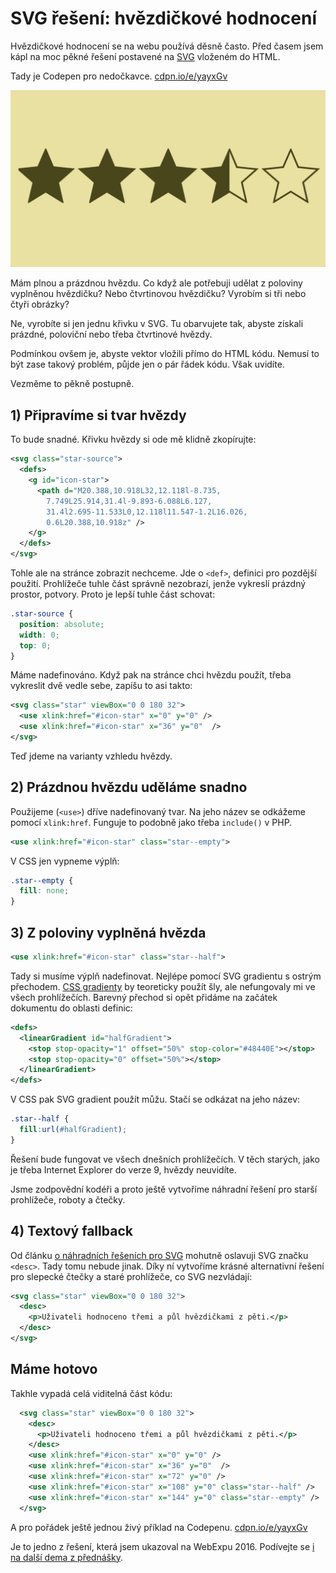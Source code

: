 # SVG řešení: hvězdičkové hodnocení

Hvězdičkové hodnocení se na webu používá děsně často. Před časem jsem kápl na moc pěkné řešení postavené na [SVG](svg.md) vloženém do HTML. 

Tady je Codepen pro nedočkavce. [cdpn.io/e/yayxGv](http://codepen.io/machal/pen/yayxGv) 

![Hvězdičkové hodnocení](../dist/images/original/svg-hvezdy.jpg)

Mám plnou a prázdnou hvězdu. Co když ale potřebuji udělat z poloviny vyplněnou hvězdičku? Nebo čtvrtinovou hvězdičku? Vyrobím si tři nebo čtyři obrázky? 

Ne, vyrobíte si jen jednu křivku v SVG. Tu obarvujete tak, abyste získali prázdné, poloviční nebo třeba čtvrtinové hvězdy.

<!-- AdSnippet -->

Podmínkou ovšem je, abyste vektor vložili přímo do HTML kódu. Nemusí to být zase takový problém, půjde jen o pár řádek kódu. Však uvidíte.

Vezměme to pěkně postupně.


## 1) Připravíme si tvar hvězdy

To bude snadné. Křivku hvězdy si ode mě klidně zkopírujte:

```svg
<svg class="star-source">
  <defs>
    <g id="icon-star">
      <path d="M20.388,10.918L32,12.118l-8.735,
        7.749L25.914,31.4l-9.893-6.088L6.127,
        31.4l2.695-11.533L0,12.118l11.547-1.2L16.026,
        0.6L20.388,10.918z" />
    </g>
  </defs>
</svg>
```

Tohle ale na stránce zobrazit nechceme. Jde o `<def>`, definici pro pozdější použití. Prohlížeče tuhle část správně nezobrazí, jenže vykreslí prázdný prostor, potvory. Proto je lepší tuhle část schovat:

```css
.star-source {
  position: absolute;
  width: 0;
  top: 0;
}
```

Máme nadefinováno. Když pak na stránce chci hvězdu použít, třeba vykreslit dvě vedle sebe, zapíšu to asi takto:

```svg
<svg class="star" viewBox="0 0 180 32">
  <use xlink:href="#icon-star" x="0" y="0" />
  <use xlink:href="#icon-star" x="36" y="0"  /> 
</svg>  
```

Teď jdeme na varianty vzhledu hvězdy.


## 2) Prázdnou hvězdu uděláme snadno

Použijeme (`<use>`) dříve nadefinovaný tvar. Na jeho název se odkážeme pomocí `xlink:href`. Funguje to podobně jako třeba `include()` v PHP.

```svg
<use xlink:href="#icon-star" class="star--empty">
```

V CSS jen vypneme výplň:

```css
.star--empty {
  fill: none;
}
```

## 3) Z poloviny vyplněná hvězda

```svg
<use xlink:href="#icon-star" class="star--half">
```

Tady si musíme výplň nadefinovat. Nejlépe pomocí SVG gradientu s ostrým přechodem. [CSS gradienty](css3-gradients.md) by teoreticky použít šly, ale nefungovaly mi ve všech prohlížečích. Barevný přechod si opět přidáme na začátek dokumentu do oblasti definic:

```svg
<defs>
  <linearGradient id="halfGradient">
    <stop stop-opacity="1" offset="50%" stop-color="#48440E"></stop>
    <stop stop-opacity="0" offset="50%"></stop>
  </linearGradient>
</defs>
```  

V CSS pak SVG gradient použít můžu. Stačí se odkázat na jeho název:

```css
.star--half {
  fill:url(#halfGradient);
}
```

Řešení bude fungovat ve všech dnešních prohlížečích. V těch starých, jako je třeba Internet Explorer do verze 9, hvězdy neuvidíte. 

<!-- AdSnippet -->

Jsme zodpovědní kodéři a proto ještě vytvoříme náhradní řešení pro starší prohlížeče, roboty a čtečky.

## 4) Textový fallback

Od článku [o náhradních řešeních pro SVG](svg-fallbacky.md) mohutně oslavuji SVG značku `<desc>`. Tady tomu nebude jinak. Díky ní vytvoříme krásné alternativní řešení pro slepecké čtečky a staré prohlížeče, co SVG nezvládají:


```svg
<svg class="star" viewBox="0 0 180 32">
  <desc>
    <p>Uživateli hodnoceno třemi a půl hvězdičkami z pěti.</p>
  </desc>
</svg>  
```

## Máme hotovo

Takhle vypadá celá viditelná část kódu:

```svg
  <svg class="star" viewBox="0 0 180 32">
    <desc>
      <p>Uživateli hodnoceno třemi a půl hvězdičkami z pěti.</p>
    </desc>
    <use xlink:href="#icon-star" x="0" y="0" />
    <use xlink:href="#icon-star" x="36" y="0"  />      
    <use xlink:href="#icon-star" x="72" y="0" /> 
    <use xlink:href="#icon-star" x="108" y="0" class="star--half" />       
    <use xlink:href="#icon-star" x="144" y="0" class="star--empty" />  
  </svg>
```

A pro pořádek ještě jednou živý příklad na Codepenu. [cdpn.io/e/yayxGv](http://codepen.io/machal/pen/yayxGv) 

<!-- AdSnippet -->

Je to jedno z řešení, která jsem ukazoval na WebExpu 2016. Podívejte se [i na další dema z přednášky](http://www.vzhurudolu.cz/prednaska/webexpo-2016-246).
